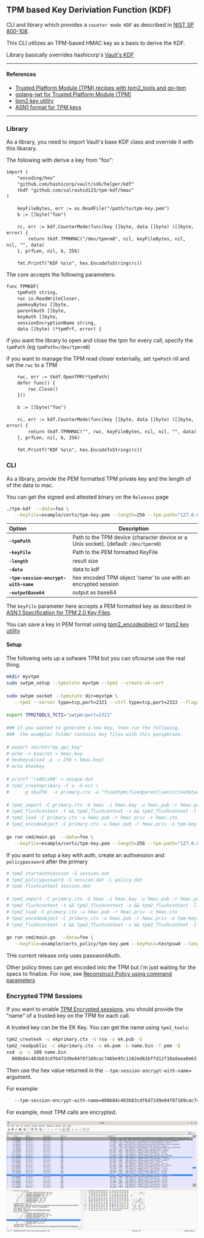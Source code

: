 ## TPM based Key Deriviation Function (KDF)


CLI and library which provides a `counter mode KDF` as described in [NIST SP 800-108](https://csrc.nist.gov/pubs/sp/800/108/r1/upd1/final).

This CLI utilizes an TPM-based HMAC key as a basis to derive the KDF.

Library basically overrides hashicorp's  [Vault's KDF](https://pkg.go.dev/github.com/hashicorp/vault/sdk/helper/kdf)

---

#### References

* [Trusted Platform Module (TPM) recipes with tpm2_tools and go-tpm](https://github.com/salrashid123/tpm2)
* [golang-jwt for Trusted Platform Module (TPM)](https://github.com/salrashid123/golang-jwt-tpm)
* [tpm2 key utility](https://github.com/salrashid123/tpm2genkey)
* [ASN1 format for TPM keys](https://github.com/salrashid123/tpm2/tree/master/tpm-key)

---

### Library

As a library, you need to import Vault's base KDF class and override it with this libarary.

The following with derive a key from "foo":

```golang
import (
	"encoding/hex"
	"github.com/hashicorp/vault/sdk/helper/kdf"
	tkdf "github.com/salrashid123/tpm-kdf/hmac"
)

	keyFileBytes, err := os.ReadFile("/path/to/tpm-key.pem")
	b := []byte("foo")

	rc, err := kdf.CounterMode(func(key []byte, data []byte) ([]byte, error) {
		return tkdf.TPMHMAC("/dev/tpmrm0", nil, keyFileBytes, nil, nil, "", data)
	}, prfLen, nil, b, 256)

	fmt.Printf("KDF %s\n", hex.EncodeToString(rc))
```

The core accepts the following parameters:

```golang
func TPMKDF(
	tpmPath string, 
	rwc io.ReadWriteCloser, 
	pemkeyBytes []byte, 
	parentAuth []byte, 
	keyAuth []byte,
	sessionEncryptionName string,
	data []byte) (*tpmPrf, error) {
```

if you want the library to open and close the tpm for every call, specify the `tpmPath` (eg `tpmPath=/dev/tpmrm0`)

if you want to manage the TPM read closer externally, set `tpmPath` nil and set the `rwc` to a TPM

```golang
	rwc, err := tkdf.OpenTPM(*tpmPath)
	defer func() {
		rwc.Close()
	}()

	b := []byte("foo")

	rc, err := kdf.CounterMode(func(key []byte, data []byte) ([]byte, error) {
		return tkdf.TPMHMAC("", rwc, keyFileBytes, nil, nil, "", data)
	}, prfLen, nil, b, 256)

	fmt.Printf("KDF %s\n", hex.EncodeToString(rc))

```

### CLI

As a library, provide the PEM formatted TPM private key and the length of of the data to mac.

You can get the signed and attested binary on the `Releases` page

```bash
./tpm-kdf  --data=foo \
   --keyFile=example/certs/tpm-key.pem --length=256 --tpm-path="127.0.0.1:2321"
```

| Option | Description |
|:------------|-------------|
| **`-tpmPath`** | Path to the TPM device (character device or a Unix socket). (default: `/dev/tpmrm0`) |
| **`-keyFile`** | Path to the PEM formatted KeyFile |
| **`-length`** | result size |
| **`-data`** | data to kdf |
| **`-tpm-session-encrypt-with-name`** | hex encoded TPM object 'name' to use with an encrypted session|
| **`-outputBase64`** | output as base64 |

The `keyFile` parameter here accepts a PEM formatted key as described in [ASN.1 Specification for TPM 2.0 Key Files](https://www.hansenpartnership.com/draft-bottomley-tpm2-keys.html).

You can save a key in PEM format using [tpm2_encodeobject](https://github.com/tpm2-software/tpm2-tools/blob/master/man/tpm2_encodeobject.1.md) or [tpm2 key utility](https://github.com/salrashid123/tpm2genkey)

#### Setup

The following sets up a sofware TPM but you can ofcourse use the real thing.  

```bash
mkdir myvtpm
sudo swtpm_setup --tpmstate myvtpm --tpm2 --create-ek-cert

sudo swtpm socket --tpmstate dir=myvtpm \
   --tpm2 --server type=tcp,port=2321 --ctrl type=tcp,port=2322 --flags not-need-init,startup-clear --log level=5

export TPM2TOOLS_TCTI="swtpm:port=2321"

### if you wanted to generate a new key, then run the following.
###  the example/ folder contains key files with this passphrase.

# export secret="my_api_key"
# echo -n $secret > hmac.key
# hexkey=$(xxd -p -c 256 < hmac.key)
# echo $hexkey

# printf '\x00\x00' > unique.dat
# tpm2_createprimary -C o -G ecc \
#     -g sha256  -c primary.ctx -a "fixedtpm|fixedparent|sensitivedataorigin|userwithauth|noda|restricted|decrypt" -u unique.dat

# tpm2_import -C primary.ctx -G hmac -i hmac.key -u hmac.pub -r hmac.priv
# tpm2_flushcontext -t && tpm2_flushcontext -s && tpm2_flushcontext -l
# tpm2_load -C primary.ctx -u hmac.pub -r hmac.priv -c hmac.ctx
# tpm2_encodeobject -C primary.ctx -u hmac.pub -r hmac.priv -o tpm-key.pem

go run cmd/main.go  --data=foo \
   --keyFile=example/certs/tpm-key.pem --length=256 --tpm-path="127.0.0.1:2321"
```

If you want to setup a key with auth, create an authsession and `policypassword` after the primary

```bash
# tpm2_startauthsession -S session.dat
# tpm2_policypassword -S session.dat -L policy.dat
# tpm2_flushcontext session.dat

# tpm2_import -C primary.ctx -G hmac -i hmac.key -u hmac.pub -r hmac.priv -L policy.dat -p testpswd
# tpm2_flushcontext -t && tpm2_flushcontext -s && tpm2_flushcontext -l
# tpm2_load -C primary.ctx -u hmac.pub -r hmac.priv -c hmac.ctx
# tpm2_encodeobject -C primary.ctx -u hmac.pub -r hmac.priv -o tpm-key.pem 
# tpm2_flushcontext -t && tpm2_flushcontext -s && tpm2_flushcontext -l

go run cmd/main.go  --data=foo \
   --keyFile=example/certs_policy/tpm-key.pem --keyPass=testpswd --length=256 --tpm-path="127.0.0.1:2321"
```

THe current release only uses passwordAuth.  

Other policy times can get encoded into the TPM but i'm just waiting for the  specs to finalize.  For now, see [Reconstruct Policy using command parameters](https://github.com/salrashid123/tpm2/tree/master/policy_gen)


### Encrypted TPM Sessions

If you want to enable [TPM Encrypted sessions](https://github.com/salrashid123/tpm2/tree/master/tpm_encrypted_session), you should provide the "name" of a trusted key on the TPM for each call.

A trusted key can be the EK Key. You can get the name using `tpm2_tools`:

```bash
tpm2_createek -c ekprimary.ctx -G rsa -u ek.pub -Q
tpm2_readpublic -c ekprimary.ctx -o ek.pem -n name.bin -f pem -Q
xxd -p -c 100 name.bin 
  000b84c403b83cdf6472d9e84f87169cac746be95c1182ed61bffd12f18adaea8e63
```

Then use the hex value returned in the `--tpm-session-encrypt-with-name=` argument.

For example:

```bash
   --tpm-session-encrypt-with-name=000b84c403b83cdf6472d9e84f87169cac746be95c1182ed61bffd12f18adaea8e63
```

For example, most TPM calls are encrypted.

![images/session.png](images/session.png)


